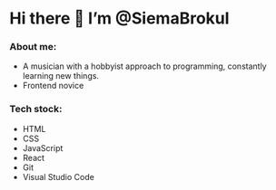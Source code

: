# Hi there 👋 I’m @SiemaBrokul



### About me:
- A musician with a hobbyist approach to programming, constantly learning new things. 
- Frontend novice



### Tech stock:
- HTML 
- CSS 
- JavaScript
- React
- Git
- Visual Studio Code
